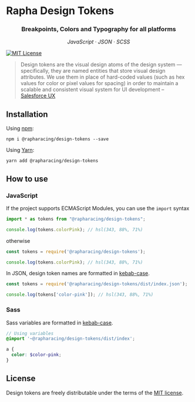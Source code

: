 # Rapha Design Tokens

<h3 align="center">Breakpoints, Colors and Typography for all platforms</h3>

<p align="center"><em>JavaScript · JSON · SCSS</em></p>

[![MIT License][license-image]][license-url]

> Design tokens are the visual design atoms of the design system — specifically, they are named entities that store visual design attributes. We use them in place of hard-coded values (such as hex values for color or pixel values for spacing) in order to maintain a scalable and consistent visual system for UI development – [Salesforce UX](https://www.lightningdesignsystem.com/design-tokens/)

## Installation

Using [npm](https://www.npmjs.com/):

```console
npm i @rapharacing/design-tokens --save
```

Using [Yarn](https://yarnpkg.com/):

```console
yarn add @rapharacing/design-tokens
```

## How to use

### JavaScript

If the project supports ECMAScript Modules, you can use the `import` syntax

```js
import * as tokens from "@rapharacing/design-tokens";

console.log(tokens.colorPink); // hsl(343, 88%, 71%)
```

otherwise

```js
const tokens = require('@rapharacing/design-tokens');

console.log(tokens.colorPink); // hsl(343, 88%, 71%)
```

In JSON, design token names are formatted in [kebab-case](http://wiki.c2.com/?KebabCase).

```js
const tokens = require('@rapharacing/design-tokens/dist/index.json');

console.log(tokens['color-pink']); // hsl(343, 88%, 71%)
```

### Sass

Sass variables are formatted in [kebab-case](http://wiki.c2.com/?KebabCase).

```scss
// Using variables
@import '~@rapharacing/design-tokens/dist/index';

a {
  color: $color-pink;
}
```

## License

Design tokens are freely distributable under the terms of the [MIT license](https://github.com/rapharacing/design-tokens/blob/develop/Licence).

[license-image]: http://img.shields.io/badge/license-MIT-blue.svg?style=flat
[license-url]: https://github.com/moment/moment/blob/develop/LICENSE.md